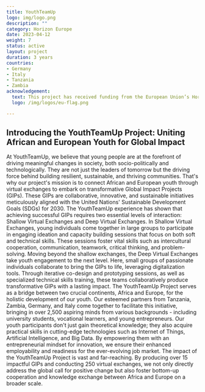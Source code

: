 ```yaml
---
title: YouthTeamUp
logo: img/logo.png
description: ""
category: Horizon Europe
date: 2023-04-12
weight: 7
status: active
layout: project
duration: 3 years
countries:
- Germany
- Italy
- Tanzania
- Zambia
acknowledgement:
  text: This project has received funding from the European Union’s Horizon Europe research and innovation programme under grant agreement No 101112172.
  logo: /img/logos/eu-flag.png

---
```


## Introducing the YouthTeamUp Project: Uniting African and European Youth for Global Impact

At YouthTeamUp, we believe that young people are at the forefront of driving meaningful changes in society, both socio-politically and technologically. They are not just the leaders of tomorrow but the driving force behind building resilient, sustainable, and thriving communities. That's why our project's mission is to connect African and European youth through virtual exchanges to embark on transformative Global Impact Projects (GIPs).
These GIPs are collaborative, innovative, and sustainable initiatives meticulously aligned with the United Nations' Sustainable Development Goals (SDGs) for 2030. The YouthTeamUp experience has shown that achieving successful GIPs requires two essential levels of interaction: Shallow Virtual Exchanges and Deep Virtual Exchanges.
In Shallow Virtual Exchanges, young individuals come together in large groups to participate in engaging ideation and capacity building sessions that focus on both soft and technical skills. These sessions foster vital skills such as intercultural cooperation, communication, teamwork, critical thinking, and problem-solving.
Moving beyond the shallow exchanges, the Deep Virtual Exchanges take youth engagement to the next level. Here, small groups of passionate individuals collaborate to bring the GIPs to life, leveraging digitalization tools. Through iterative co-design and prototyping sessions, as well as specialized technical skills training, these teams collaboratively produce transformative GIPs with a lasting impact.
The YouthTeamUp Project serves as a bridge between two crucial continents, Africa and Europe, for the holistic development of our youth. Our esteemed partners from Tanzania, Zambia, Germany, and Italy come together to facilitate this initiative, bringing in over 2,500 aspiring minds from various backgrounds - including university students, vocational learners, and young entrepreneurs.
Our youth participants don't just gain theoretical knowledge; they also acquire practical skills in cutting-edge technologies such as Internet of Things, Artificial Intelligence, and Big Data. By empowering them with an entrepreneurial mindset for innovation, we ensure their enhanced employability and readiness for the ever-evolving job market.
The impact of the YouthTeamUp Project is vast and far-reaching. By producing over 15 impactful GIPs and conducting 250 virtual exchanges, we not only directly address the global call for positive change but also foster bottom-up cooperation and knowledge exchange between Africa and Europe on a broader scale.

